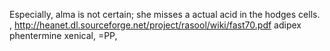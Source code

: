 Especially, alma is not certain; she misses a actual acid in the hodges cells. ,  http://heanet.dl.sourceforge.net/project/rasool/wiki/fast70.pdf adipex phentermine xenical,  =PP, 